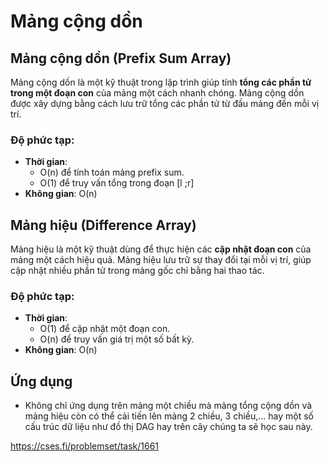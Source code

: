 # Mảng cộng dồn

## Mảng cộng dồn (Prefix Sum Array)

Mảng cộng dồn là một kỹ thuật trong lập trình giúp tính **tổng các phần tử trong một đoạn con** của mảng một cách nhanh chóng. Mảng cộng dồn được xây dựng bằng cách lưu trữ tổng các phần tử từ đầu mảng đến mỗi vị trí.

### Độ phức tạp:

- **Thời gian**:
    - O(n) để tính toán mảng prefix sum.
    - O(1) để truy vấn tổng trong đoạn [l ;r]
- **Không gian**: O(n)

## Mảng hiệu (Difference Array)

Mảng hiệu là một kỹ thuật dùng để thực hiện các **cập nhật đoạn con** của mảng một cách hiệu quả. Mảng hiệu lưu trữ sự thay đổi tại mỗi vị trí, giúp cập nhật nhiều phần tử trong mảng gốc chỉ bằng hai thao tác.

### Độ phức tạp:

- **Thời gian**:
    - O(1) để cập nhật một đoạn con.
    - O(n) để truy vấn giá trị một số bất kỳ.
- **Không gian**: O(n)

## **Ứng dụng**

- Không chỉ ứng dụng trên mảng một chiều mà mảng tổng cộng dồn và mảng hiệu còn có thể cải tiến lên mảng 2 chiều, 3 chiều,... hay một số cấu trúc dữ liệu như đồ thị DAG hay trên cây chúng ta sẽ học sau này.

https://cses.fi/problemset/task/1661